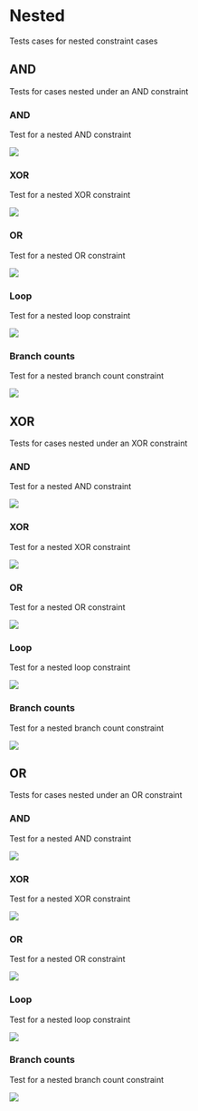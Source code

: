 # Nested
Tests cases for nested constraint cases
## AND
Tests for cases nested under an AND constraint
### AND
Test for a nested AND constraint

![](/end-to-end-pumls/constraints/nested/AND/ANDFork_ANDFork_a.svg)
### XOR
Test for a nested XOR constraint

![](/end-to-end-pumls/constraints/nested/AND/ANDFork_XORFork_a.svg)
### OR
Test for a nested OR constraint

![](/end-to-end-pumls/constraints/nested/AND/ANDFork_ORFork_a.svg)
### Loop
Test for a nested loop constraint

![](/end-to-end-pumls/constraints/nested/AND/ANDFork_Loop_a.svg)

### Branch counts
Test for a nested branch count constraint

![](/end-to-end-pumls/constraints/nested/AND/ANDFork_branch_count.svg)
## XOR
Tests for cases nested under an XOR constraint
### AND
Test for a nested AND constraint

![](/end-to-end-pumls/constraints/nested/XOR/XORFork_ANDFork_a.svg)
### XOR
Test for a nested XOR constraint

![](/end-to-end-pumls/constraints/nested/XOR/XORFork_XORFork_a.svg)
### OR
Test for a nested OR constraint

![](/end-to-end-pumls/constraints/nested/XOR/XORFork_ORFork_a.svg)
### Loop
Test for a nested loop constraint

![](/end-to-end-pumls/constraints/nested/XOR/XORFork_Loop_a.svg)

### Branch counts
Test for a nested branch count constraint

![](/end-to-end-pumls/constraints/nested/XOR/XORFork_branch_count.svg)
## OR
Tests for cases nested under an OR constraint
### AND
Test for a nested AND constraint

![](/end-to-end-pumls/constraints/nested/OR/ORFork_ANDFork_a.svg)
### XOR
Test for a nested XOR constraint

![](/end-to-end-pumls/constraints/nested/OR/ORFork_XORFork_a.svg)
### OR
Test for a nested OR constraint

![](/end-to-end-pumls/constraints/nested/OR/ORFork_ORFork_a.svg)
### Loop
Test for a nested loop constraint

![](/end-to-end-pumls/constraints/nested/OR/ORFork_Loop_a.svg)
### Branch counts
Test for a nested branch count constraint

![](/end-to-end-pumls/constraints/nested/OR/ORFork_branch_count.svg)
